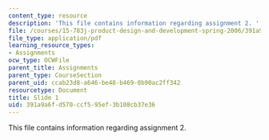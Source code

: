 ```yaml
---
content_type: resource
description: 'This file contains information regarding assignment 2. '
file: /courses/15-783j-product-design-and-development-spring-2006/391a9a6fd570ccf595ef3b108cb37e36_sample_assignm_2.pdf
file_type: application/pdf
learning_resource_types:
- Assignments
ocw_type: OCWFile
parent_title: Assignments
parent_type: CourseSection
parent_uid: ccab23d8-a646-be48-b469-0b90ac2ff342
resourcetype: Document
title: Slide 1
uid: 391a9a6f-d570-ccf5-95ef-3b108cb37e36
---
```

This file contains information regarding assignment 2. 